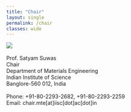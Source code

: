 ```yaml
---
title: "Chair"
layout: single
permalink: /chair
classes: wide
---
```


<img src="{{ site.baseurl }}/assets/images/faculty/satyam-chair.jpg"> <br>
<br>
Prof. Satyam Suwas <br> 
Chair <br>
Department of Materials Engineering<br>
Indian Institute of Science<br>
Banglore-560 012, India<br>
<br>
Phone: +91-80-2293-2682, +91-80-2293-2259<br>
Email: chair.mte[at]iisc[dot]ac[dot]in
